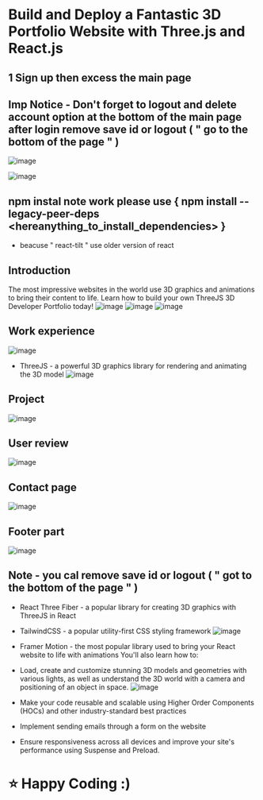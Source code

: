 # Build and Deploy a Fantastic 3D Portfolio Website with Three.js and React.js
## 1 Sign up then excess the main page

## Imp Notice - Don't forget to logout and delete account option at the bottom of the main page after login  remove save id or logout ( " go to the bottom of the page " )
![image](https://user-images.githubusercontent.com/120050605/234868226-a8c0c5a0-34bb-4f61-8d99-758cb76bb5bb.png)

![image](https://user-images.githubusercontent.com/120050605/234868459-1063fc9a-0545-4489-9762-a444125cd4f6.png)

## npm instal  note work please use {  npm install --legacy-peer-deps  <hereanything_to_install_dependencies>   }
- beacuse " react-tilt " use older version of react 
## Introduction
The most impressive websites in the world use 3D graphics and animations to bring their content to life. Learn how to build your own ThreeJS 3D Developer Portfolio today! 
![image](https://user-images.githubusercontent.com/120050605/234868570-3383a651-4c15-4f5e-a69f-a965eb953744.png)
![image](https://user-images.githubusercontent.com/120050605/234868627-2858dc7d-5068-4677-9ac5-9a0c9badba67.png)
![image](https://user-images.githubusercontent.com/120050605/234868665-96d507e3-2aec-47b8-9f14-072c98f19c49.png)


## Work experience 

![image](https://user-images.githubusercontent.com/120050605/234868763-5193e89c-9167-4222-9b8a-4f65b1ac3aab.png)

- ThreeJS - a powerful 3D graphics library for rendering and animating the 3D model
![image](https://user-images.githubusercontent.com/120050605/234739712-cf9558dc-2af1-434e-a7c1-1730caad874d.png)

## Project
![image](https://user-images.githubusercontent.com/120050605/234868892-a1fe5069-79f0-4a9a-b4d4-170c3a6562f9.png)

## User review
![image](https://user-images.githubusercontent.com/120050605/234868991-d528322e-1c6f-463c-a1b9-e09c396370c1.png)

## Contact page
![image](https://user-images.githubusercontent.com/120050605/234869064-9175169f-5ad7-4d73-a8cf-278b7a76246b.png)

## Footer part 

![image](https://user-images.githubusercontent.com/120050605/234869143-3dc6d6f0-b89a-4bd6-b831-2eb9f1c4e94a.png)

## Note - you cal remove save id or logout ( " got to the bottom of the page " )
- React Three Fiber - a popular library for creating 3D graphics with ThreeJS in React
- TailwindCSS - a popular utility-first CSS styling framework
![image](https://user-images.githubusercontent.com/120050605/234739763-e4da6811-cffa-4112-b237-e13f76669ad8.png)

- Framer Motion - the most popular library used to bring your React website to life with animations
You'll also learn how to:
- Load, create and customize stunning 3D models and geometries with various lights, as well as understand the 3D world with a camera and positioning of an object in space.
![image](https://user-images.githubusercontent.com/120050605/234739816-3ae07d76-9685-4ef2-96b8-7675ca3b87f2.png)

- Make your code reusable and scalable using Higher Order Components (HOCs) and other industry-standard best practices
- Implement sending emails through a form on the website
- Ensure responsiveness across all devices and improve your site's performance using Suspense and Preload.




# ⭐ Happy Coding :) 
